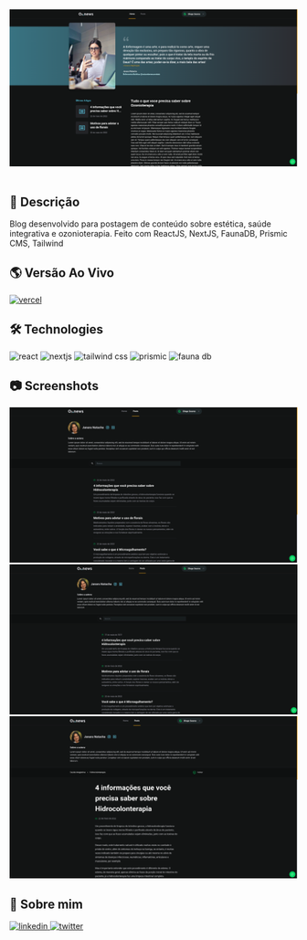 <div align="center">
<img src="public/media/capa.png" alt="O3.News"  />
</div>
<br />

## 📄 Descrição

Blog desenvolvido para postagem de conteúdo sobre estética, saúde integrativa e ozonioterapia.
Feito com ReactJS, NextJS, FaunaDB, Prismic CMS, Tailwind

## 🌎 Versão Ao Vivo

[![vercel](https://img.shields.io/badge/vercel-000?style=for-the-badge&logo=vercel&logoColor=white)](https://o3news.vercel.app/)

## 🛠 Technologies

![react][react] ![nextjs][nextjs] ![tailwind css][tailwind] ![prismic][prismic] ![fauna db][faunadb]

## 📷 Screenshots

<img src="public/media/tela01.png" alt="home" />

<img src="public/media/tela02.png" alt="posts" />

<img src="public/media/tela03.png" alt="post" />

## 🦾 Sobre mim

[
![linkedin](https://img.shields.io/badge/linkedin-0A66C2?style=for-the-badge&logo=linkedin&logoColor=white)
](https://www.linkedin.com/in/diogo-soares-993022180/)
[![twitter](https://img.shields.io/badge/twitter-1DA1F2?style=for-the-badge&logo=twitter&logoColor=white)](https://twitter.com/dioggosoares)


[react]: https://img.shields.io/badge/react-1E4174?style=for-the-badge&logo=react&logoColor=white&labelColor=81D8F7

[prismic]: https://img.shields.io/badge/prismic-1E4174?style=for-the-badge&logo=prismic&logoColor=black&labelColor=ffffff

[faunadb]: https://img.shields.io/badge/fauna-1E4174?style=for-the-badge&logo=fauna&logoColor=4909C2&labelColor=white

[tailwind]: https://img.shields.io/badge/tailwind%20css-1E4174?style=for-the-badge&logo=tailwindcss&logoColor=white&labelColor=0EA5E9

[nextjs]: https://img.shields.io/badge/nextjs-1E4174?style=for-the-badge&logo=vercel&logoColor=white&labelColor=000000
